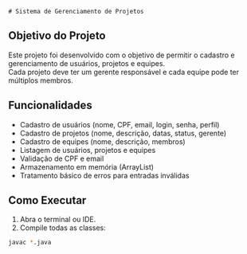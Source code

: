     # Sistema de Gerenciamento de Projetos

## Objetivo do Projeto
Este projeto foi desenvolvido com o objetivo de permitir o cadastro e gerenciamento de usuários, projetos e equipes.  
Cada projeto deve ter um gerente responsável e cada equipe pode ter múltiplos membros.

## Funcionalidades
- Cadastro de usuários (nome, CPF, email, login, senha, perfil)
- Cadastro de projetos (nome, descrição, datas, status, gerente)
- Cadastro de equipes (nome, descrição, membros)
- Listagem de usuários, projetos e equipes
- Validação de CPF e email
- Armazenamento em memória (ArrayList)
- Tratamento básico de erros para entradas inválidas

## Como Executar
1. Abra o terminal ou IDE.
2. Compile todas as classes:
```bash
javac *.java
